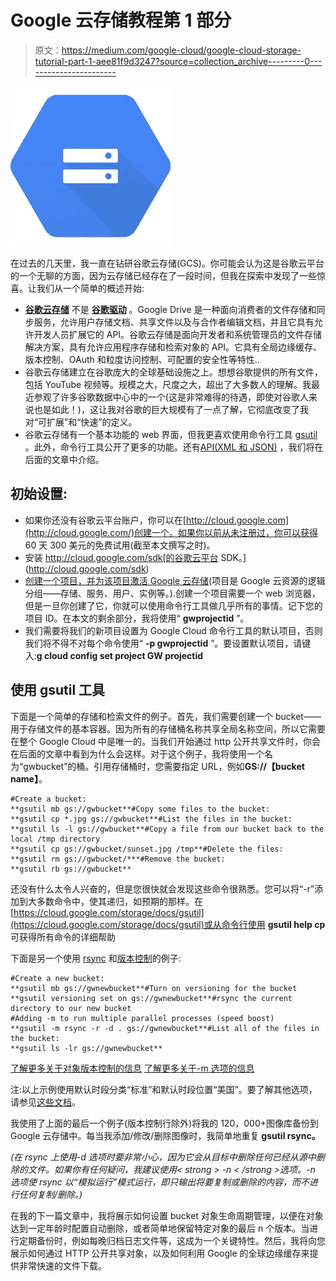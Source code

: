 # Google 云存储教程第 1 部分

> 原文：<https://medium.com/google-cloud/google-cloud-storage-tutorial-part-1-aee81f9d3247?source=collection_archive---------0----------------------->

![](img/4db4ae9df03a8d61537b7803ab4363ec.png)

在过去的几天里，我一直在钻研谷歌云存储(GCS)。你可能会认为这是谷歌云平台的一个无聊的方面，因为云存储已经存在了一段时间，但我在探索中发现了一些惊喜。让我们从一个简单的概述开始:

*   [**谷歌云存储**](http://cloud.google.com/storage) 不是 [**谷歌驱动**](https://www.google.com/drive/) 。Google Drive 是一种面向消费者的文件存储和同步服务，允许用户存储文档、共享文件以及与合作者编辑文档，并且它具有允许开发人员扩展它的 API。谷歌云存储是面向开发者和系统管理员的文件存储解决方案，具有允许应用程序存储和检索对象的 API。它具有全局边缘缓存、版本控制、OAuth 和粒度访问控制、可配置的安全性等特性..
*   谷歌云存储建立在谷歌庞大的全球基础设施之上。想想谷歌提供的所有文件，包括 YouTube 视频等。规模之大，尺度之大，超出了大多数人的理解。我最近参观了许多谷歌数据中心中的一个(这是非常难得的待遇，即使对谷歌人来说也是如此！)，这让我对谷歌的巨大规模有了一点了解，它彻底改变了我对“可扩展”和“快速”的定义。
*   谷歌云存储有一个基本功能的 web 界面，但我更喜欢使用命令行工具 [gsutil](https://cloud.google.com/storage/docs/gsutil) 。此外，命令行工具公开了更多的功能。还有[API(XML 和 JSON)](https://cloud.google.com/storage/docs/concepts-techniques) ，我们将在后面的文章中介绍。

## 初始设置:

*   如果你还没有谷歌云平台账户，你可以在[http://cloud.google.com](http://cloud.google.com/)创建一个。如果你以前从未注册过，你可以获得 60 天 300 美元的免费试用(截至本文撰写之时)。
*   安装 http://cloud.google.com/sdk[的谷歌云平台 SDK。](http://cloud.google.com/sdk)
*   [创建一个项目，并为该项目激活 Google 云存储](https://cloud.google.com/storage/docs/signup)(项目是 Google 云资源的逻辑分组——存储、服务、用户、实例等。).创建一个项目需要一个 web 浏览器，但是一旦你创建了它，你就可以使用命令行工具做几乎所有的事情。记下您的项目 ID。在本文的剩余部分，我将使用“ **gwprojectid** ”。
*   我们需要将我们的新项目设置为 Google Cloud 命令行工具的默认项目，否则我们将不得不对每个命令使用“ **-p gwprojectid** ”。要设置默认项目，请键入:**g cloud config set project GW projectid**

## 使用 gsutil 工具

下面是一个简单的存储和检索文件的例子。首先，我们需要创建一个 bucket——用于存储文件的基本容器。因为所有的存储桶名称共享全局名称空间，所以它需要在整个 Google Cloud 中是唯一的。当我们开始通过 http 公开共享文件时，你会在后面的文章中看到为什么会这样。对于这个例子，我将使用一个名为“gwbucket”的桶。引用存储桶时，您需要指定 URL，例如**GS://【bucket name】**。

```
#Create a bucket:
**gsutil mb gs://gwbucket**#Copy some files to the bucket:
**gsutil cp *.jpg gs://gwbucket**#List the files in the bucket:
**gsutil ls -l gs://gwbucket**#Copy a file from our bucket back to the local /tmp directory
**gsutil cp gs://gwbucket/sunset.jpg /tmp**#Delete the files:
**gsutil rm gs://gwbucket/***#Remove the bucket:
**gsutil rb gs://gwbucket**
```

还没有什么太令人兴奋的，但是您很快就会发现这些命令很熟悉。您可以将“-r”添加到大多数命令中，使其递归，如预期的那样。在[https://cloud.google.com/storage/docs/gsutil](https://cloud.google.com/storage/docs/gsutil)或从命令行使用 **gsutil help cp** 可获得所有命令的详细帮助

下面是另一个使用 [rsync](https://cloud.google.com/storage/docs/gsutil/commands/rsync) 和[版本控制](https://medium.com/p/aee81f9d3247/edit)的例子:

```
#Create a new bucket:
**gsutil mb gs://gwnewbucket**#Turn on versioning for the bucket
**gsutil versioning set on gs://gwnewbucket**#rsync the current directory to our new bucket
#Adding -m to run multiple parallel processes (speed boost)
**gsutil -m rsync -r -d . gs://gwnewbucket**#List all of the files in the bucket:
**gsutil ls -lr gs://gwnewbucket**
```

[了解更多关于对象版本控制的信息](https://cloud.google.com/storage/docs/object-versioning)
[了解更多关于-m 选项的信息](https://cloud.google.com/storage/docs/gsutil/addlhelp/TopLevelCommandLineOptions)

注:以上示例使用默认时段分类“标准”和默认时段位置“美国”。要了解其他选项，请参见[这些文档](https://cloud.google.com/storage/docs/gsutil/commands/mb#bucket-storage-classes)。

我使用了上面的最后一个例子(版本控制行除外)将我的 120，000+图像库备份到 Google 云存储中。每当我添加/修改/删除图像时，我简单地重复 **gsutil rsync。**

*(在 rsync 上使用-d 选项时要非常小心，因为它会从目标中删除任何已经从源中删除的文件。如果你有任何疑问，我建议使用< strong > -n < /strong >选项。-n 选项使 rsync 以“模拟运行”模式运行，即只输出将要复制或删除的内容，而不进行任何复制/删除。)*

在我的下一篇文章中，我将展示如何设置 bucket 对象生命周期管理，以便在对象达到一定年龄时配置自动删除，或者简单地保留特定对象的最后 n 个版本。当进行定期备份时，例如每晚归档日志文件等，这成为一个关键特性。然后，我将向您展示如何通过 HTTP 公开共享对象，以及如何利用 Google 的全球边缘缓存来提供非常快速的文件下载。